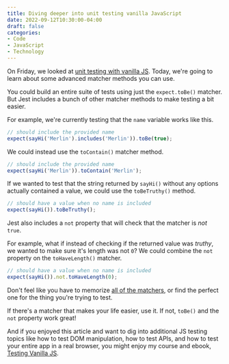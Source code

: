 ```yaml
---
title: Diving deeper into unit testing vanilla JavaScript
date: 2022-09-12T10:30:00-04:00
draft: false
categories:
- Code
- JavaScript
- Technology
---
```


On Friday, we looked at [unit testing with vanilla JS](/unit-testing-with-vanilla-js/). Today, we're going to learn about some advanced matcher methods you can use.

You could build an entire suite of tests using just the `expect.toBe()` matcher. But Jest includes a bunch of other matcher methods to make testing a bit easier.

For example, we're currently testing that the `name` variable works like this.

```js
// should include the provided name
expect(sayHi('Merlin').includes('Merlin')).toBe(true);
```

We could instead use the `toContain()` matcher method.

```js
// should include the provided name
expect(sayHi('Merlin')).toContain('Merlin');
```

If we wanted to test that the string returned by `sayHi()` without any options actually contained a value, we could use the `toBeTruthy()` method.

```js
// should have a value when no name is included
expect(sayHi()).toBeTruthy();
```

Jest also includes a `not` property that will check that the matcher is _not_ `true`.

For example, what if instead of checking if the returned value was _truthy_, we wanted to make sure it's length was not `0`? We could combine the `not` property on the `toHaveLength()` matcher.

```js
// should have a value when no name is included
expect(sayHi()).not.toHaveLength(0);
```

Don't feel like you have to memorize [all of the matchers](https://jestjs.io/docs/expect), or find the perfect one for the thing you're trying to test.

If there's a matcher that makes your life easier, use it. If not, `toBe()` and the `not` property work great!

And if you enjoyed this article and want to dig into additional JS testing topics like how to test DOM manipulation, how to test APIs, and how to test your entire app in a real browser, you might enjoy my course and ebook, [Testing Vanilla JS](https://vanillajsguides.com/testing/).